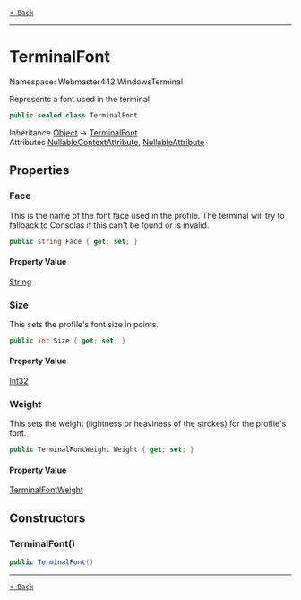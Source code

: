 [`< Back`](./)

---

# TerminalFont

Namespace: Webmaster442.WindowsTerminal

Represents a font used in the terminal

```csharp
public sealed class TerminalFont
```

Inheritance [Object](https://docs.microsoft.com/en-us/dotnet/api/system.object) → [TerminalFont](./webmaster442.windowsterminal.terminalfont.md)<br>
Attributes [NullableContextAttribute](https://docs.microsoft.com/en-us/dotnet/api/system.runtime.compilerservices.nullablecontextattribute), [NullableAttribute](https://docs.microsoft.com/en-us/dotnet/api/system.runtime.compilerservices.nullableattribute)

## Properties

### **Face**

This is the name of the font face used in the profile. The terminal will try to fallback to Consolas if this can't be found or is invalid.

```csharp
public string Face { get; set; }
```

#### Property Value

[String](https://docs.microsoft.com/en-us/dotnet/api/system.string)<br>

### **Size**

This sets the profile's font size in points.

```csharp
public int Size { get; set; }
```

#### Property Value

[Int32](https://docs.microsoft.com/en-us/dotnet/api/system.int32)<br>

### **Weight**

This sets the weight (lightness or heaviness of the strokes) for the profile's font.

```csharp
public TerminalFontWeight Weight { get; set; }
```

#### Property Value

[TerminalFontWeight](./webmaster442.windowsterminal.terminalfontweight.md)<br>

## Constructors

### **TerminalFont()**

```csharp
public TerminalFont()
```

---

[`< Back`](./)
